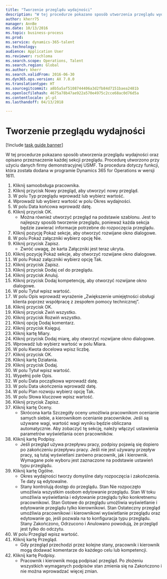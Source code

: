```yaml
--- 
title: "Tworzenie przeglądu wydajności"
description: "W tej procedurze pokazano sposób utworzenia przeglądu wydajności oraz opisano przeznaczenie każdej sekcji przeglądu."
author: kherr75
manager: AnnBe
ms.date: 10/13/2016
ms.topic: business-process
ms.prod: 
ms.service: dynamics-365-talent
ms.technology: 
audience: Application User
ms.reviewer: rschloma
ms.search.scope: Operations, Talent
ms.search.region: Global
ms.author: kherr
ms.search.validFrom: 2016-06-30
ms.dyn365.ops.version: AX 7.0.0
ms.translationtype: HT
ms.sourcegitcommit: a8b5a5af5108744406a3d2fb84d7151baea2481b
ms.openlocfilehash: 4675a78b47ae922a570e4975c2cce68ac0d76d5a
ms.contentlocale: pl-pl
ms.lasthandoff: 04/13/2018

---
```

# <a name="create-a-performance-review"></a>Tworzenie przeglądu wydajności

[!include [task guide banner](../../includes/task-guide-banner.md)]

W tej procedurze pokazano sposób utworzenia przeglądu wydajności oraz opisano przeznaczenie każdej sekcji przeglądu. Procedurę utworzono przy użyciu danych firmy demonstracyjnej USMF. Ta procedura dotyczy funkcji, która została dodana w programie Dynamics 365 for Operations w wersji 1611.

1. Kliknij samoobsługa pracownika.
2. Kliknij przycisk Nowy przegląd, aby utworzyć nowy przegląd.
3. W polu Typ przeglądu wprowadź lub wybierz wartość.
4. Wprowadź lub wybierz wartość w polu Okres wydajności.
5. W polu Data końcowa wprowadź datę.
6. Kliknij przycisk OK.
    * Można również utworzyć przegląd na podstawie szablonu. Jest to najlepszy sposób tworzenie przeglądu, ponieważ każda sekcja będzie zawierać informacje potrzebne do rozpoczęcia przeglądu.  
7. Kliknij pozycję Pokaż sekcje, aby otworzyć rozwijane okno dialogowe.
8. W polu Pokaż załączniki wybierz opcję Nie.
9. Kliknij przycisk Zapisz.
    * Zwróć uwagę, że karta Załączniki jest teraz ukryta.  
10. Kliknij pozycję Pokaż sekcje, aby otworzyć rozwijane okno dialogowe.
11. W polu Pokaż załączniki wybierz opcję Tak.
12. Kliknij przycisk Zapisz.
13. Kliknij przycisk Dodaj cel do przeglądu.
14. Kliknij przycisk Anuluj.
15. Kliknij przycisk Dodaj kompetencję, aby otworzyć rozwijane okno dialogowe.
16. W polu Tytuł wpisz wartość.
17. W polu Opis wprowadź wyrażenie „Zwiększenie umiejętności obsługi klienta poprzez współpracę z zespołem pomocy technicznej”.
18. Kliknij przycisk OK.
19. Kliknij przycisk Zwiń wszystko.
20. Kliknij przycisk Rozwiń wszystko.
21. Kliknij opcję Dodaj komentarz.
22. Kliknij przycisk Księguj.
23. Kliknij kartę Miary.
24. Kliknij przycisk Dodaj miarę, aby otworzyć rozwijane okno dialogowe.
25. Wprowadź lub wybierz wartość w polu Miara.
26. W polu Kwota docelowa wpisz liczbę.
27. Kliknij przycisk OK.
28. Kliknij kartę Działania.
29. Kliknij przycisk Dodaj.
30. W polu Tytuł wpisz wartość.
31. Wypełnij pole Opis.
32. W polu Data początkowa wprowadź datę.
33. W polu Data ukończenia wprowadź datę.
34. W polu Plan rozwoju wybierz opcję Tak.
35. W polu Słowa kluczowe wpisz wartość.
36. Kliknij przycisk Zapisz.
37. Kliknij kartę Oceny.
    * Skrócona karta Szczegóły oceny umożliwia pracownikom ocenianie samych siebie, a kierownikom ocenianie pracowników. Jeśli są używane wagi, wartość wagi wyniku będzie obliczana automatycznie.    Aby zobaczyć tę sekcję, należy włączyć ustawienia parametrów wyświetlania ocen pracowników.  
38. Kliknij kartę Podpisy.
    * Jeśli przegląd używa przepływu pracy, podpisy pojawią się dopiero po zakończeniu przepływu pracy. Jeśli nie jest używany przepływ pracy, są tutaj wyświetlani zarówno pracownik, jak i kierownik. Wymagane pole wyboru jest zaznaczone na podstawie ustawień typu przeglądu.  
39. Kliknij kartę Ogólne.
    * Okres wydajności tworzy domyślne daty rozpoczęcia i zakończenia. Te daty są edytowalne.  
    * Stany kontrolują dostęp do przeglądu. Stan Nie rozpoczęto umożliwia wszystkim osobom edytowanie przeglądu. Stan W toku umożliwia wyświetlania i edytowanie przeglądu tylko konkretnemu pracownikowi. Stan Gotowe do przeglądu umożliwia wyświetlanie i edytowanie przeglądu tylko kierownikowi. Stan Ostateczny przegląd umożliwia pracownikowi i kierownikowi wyświetlanie przeglądu oraz edytowanie go, jeśli pozwala na to konfiguracja typu przeglądu. Stany Zakończono, Odrzucono i Anulowano powodują, że przegląd jest tylko do odczytu.  
40. W polu Przegląd wpisz wartość.
41. Kliknij kartę Przegląd.
    * Gdy przegląd przechodzi przez kolejne stany, pracownik i kierownik mogą dodawać komentarze do każdego celu lub kompetencji.  
42. Kliknij kartę Podpisy.
    * Pracownik i kierownik mogą podpisać przegląd. Po złożeniu wszystkich wymaganych podpisów stan zmienia się na Zakończono i nie można wprowadzać więcej zmian.  


